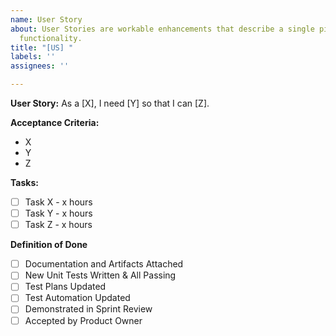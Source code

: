 ```yaml
---
name: User Story
about: User Stories are workable enhancements that describe a single piece of needed
  functionality.
title: "[US] "
labels: ''
assignees: ''

---
```


**User Story:** As a [X], I need [Y] so that I can [Z].

**Acceptance Criteria:** 
* X
* Y
* Z

**Tasks:** 
- [ ] Task X - x hours
- [ ] Task Y - x hours
- [ ] Task Z - x hours

**Definition of Done**
- [ ] Documentation and Artifacts Attached
- [ ] New Unit Tests Written & All Passing
- [ ] Test Plans Updated
- [ ] Test Automation Updated
- [ ] Demonstrated in Sprint Review
- [ ] Accepted by Product Owner
